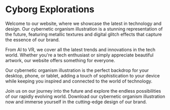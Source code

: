 <!--font:Montserrat-->

# Cyborg Explorations

Welcome to our website, where we showcase the latest in technology and design. Our cybernetic organism illustration is a stunning representation of the future, featuring metallic textures and digital glitch effects that capture the essence of our brand.

From AI to VR, we cover all the latest trends and innovations in the tech world. Whether you're a tech enthusiast or simply appreciate beautiful artwork, our website offers something for everyone.

Our cybernetic organism illustration is the perfect backdrop for your desktop, phone, or tablet, adding a touch of sophistication to your device while keeping you inspired and connected to the world of technology.

Join us on our journey into the future and explore the endless possibilities of our rapidly evolving world. Download our cybernetic organism illustration now and immerse yourself in the cutting-edge design of our brand.

<!--

Write me markdown content of website with wallpaper:

"A stylized illustration of a cybernetic organism, with metallic textures and digital glitch effects."

The header of the page should not be copy of the text but rather a real content of the website which is using this wallpaper.


---


# Cybernetic Organism Wallpaper

Welcome to our website featuring a stunning wallpaper of a cybernetic organism! This stylized illustration showcases metallic textures and digital glitch effects, creating a unique and futuristic aesthetic.

Whether you're a fan of science fiction or simply appreciate beautiful artwork, this wallpaper is sure to impress. Use it as the background for your desktop, phone, or tablet to add a touch of technological sophistication to your device.

Download the wallpaper now and enjoy the cutting-edge design of this cybernetic organism!


---


Heading should not include word "wallpaper". The website should not be about the wallpaper itself, wallpaper is just a related background, rewrite whole content.


---


# Welcome to Our Futuristic World

Step into a world of innovation and technology with our stunning website background featuring a cybernetic organism. This stylized illustration showcases metallic textures and digital glitch effects, creating a unique and futuristic aesthetic that embodies the spirit of our brand.

Our website is dedicated to bringing you the latest in cutting-edge technology and design. From artificial intelligence to virtual reality, we cover all the latest trends and innovations in the tech world. And what better way to set the tone for our content than with a striking background that captures the essence of our brand?

Whether you're a tech enthusiast or simply appreciate beautiful artwork, our cybernetic organism background is sure to impress. Use it as the backdrop for your desktop, phone, or tablet to stay inspired and connected to the world of technology.

Join us on our journey into the future and explore the endless possibilities of our rapidly evolving world. Download our cybernetic organism background now and immerse yourself in our futuristic world.


---


Heading is too long, rewrite whole content.


---


# Embrace the Future with Our Cybernetic Organism Background

Welcome to our website, where we invite you to explore the latest in technology and design. Our cybernetic organism background sets the tone for our brand, showcasing a unique and futuristic aesthetic that embodies our passion for innovation.

From artificial intelligence to virtual reality, we cover all the latest trends and innovations in the tech world. Whether you're a tech enthusiast or simply appreciate beautiful artwork, our website offers something for everyone.

Our cybernetic organism background is the perfect backdrop for your desktop, phone, or tablet, adding a touch of sophistication to your device while keeping you inspired and connected to the world of technology.

Join us on our journey into the future and embrace the endless possibilities of our rapidly evolving world. Download our cybernetic organism background now and immerse yourself in the cutting-edge design of our brand.


---


Heading is too long, rewrite whole content.


---


# Explore the Future with Our Cybernetic Organism Illustration

Welcome to our website, where we showcase the latest in technology and design. Our cybernetic organism illustration is a stunning representation of the future, featuring metallic textures and digital glitch effects that capture the essence of our brand.

From AI to VR, we cover all the latest trends and innovations in the tech world. Whether you're a tech enthusiast or simply appreciate beautiful artwork, our website offers something for everyone.

Our cybernetic organism illustration is the perfect backdrop for your desktop, phone, or tablet, adding a touch of sophistication to your device while keeping you inspired and connected to the world of technology.

Join us on our journey into the future and explore the endless possibilities of our rapidly evolving world. Download our cybernetic organism illustration now and immerse yourself in the cutting-edge design of our brand.


---


Write me a Google font which is best fitting for the website.

Pick from the list:
- Roboto
- Futura
- Raleway
- Barlow Condensed
- Exo 2
- Montserrat
- Poppins
- Lato
- Orbitron
- IBM Plex Sans
- Open Sans
- Lobster
- Inter
- Alegreya
- Playfair Display
- Great Vibes
- Dancing Script


Write just the font name nothing else.


---


Montserrat

-->

